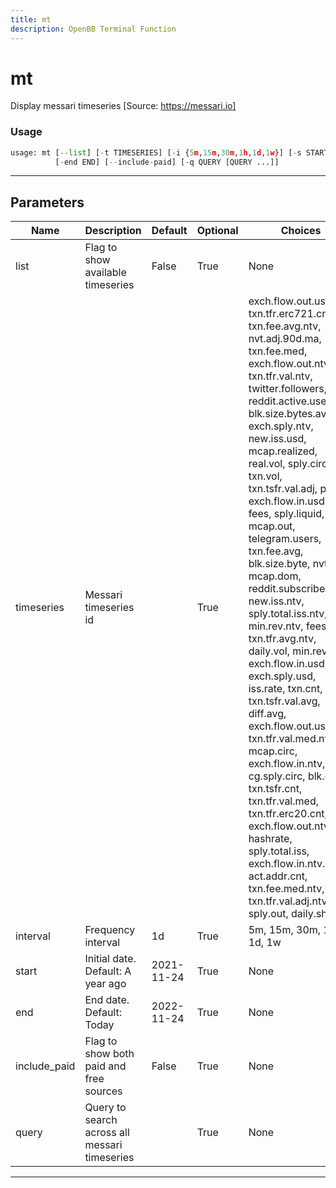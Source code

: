 ```yaml
---
title: mt
description: OpenBB Terminal Function
---
```


# mt

Display messari timeseries [Source: https://messari.io]

### Usage

```python
usage: mt [--list] [-t TIMESERIES] [-i {5m,15m,30m,1h,1d,1w}] [-s START]
          [-end END] [--include-paid] [-q QUERY [QUERY ...]]
```

---

## Parameters

| Name | Description | Default | Optional | Choices |
| ---- | ----------- | ------- | -------- | ------- |
| list | Flag to show available timeseries | False | True | None |
| timeseries | Messari timeseries id |  | True | exch.flow.out.usd.incl, txn.tfr.erc721.cnt, txn.fee.avg.ntv, nvt.adj.90d.ma, txn.fee.med, exch.flow.out.ntv, txn.tfr.val.ntv, twitter.followers, reddit.active.users, blk.size.bytes.avg, exch.sply.ntv, new.iss.usd, mcap.realized, real.vol, sply.circ, txn.vol, txn.tsfr.val.adj, price, exch.flow.in.usd.incl, fees, sply.liquid, mcap.out, telegram.users, txn.fee.avg, blk.size.byte, nvt.adj, mcap.dom, reddit.subscribers, new.iss.ntv, sply.total.iss.ntv, min.rev.ntv, fees.ntv, txn.tfr.avg.ntv, daily.vol, min.rev.usd, exch.flow.in.usd, exch.sply.usd, iss.rate, txn.cnt, txn.tsfr.val.avg, diff.avg, exch.flow.out.usd, txn.tfr.val.med.ntv, mcap.circ, exch.flow.in.ntv, cg.sply.circ, blk.cnt, txn.tsfr.cnt, txn.tfr.val.med, txn.tfr.erc20.cnt, exch.flow.out.ntv.incl, hashrate, sply.total.iss, exch.flow.in.ntv.incl, act.addr.cnt, txn.fee.med.ntv, txn.tfr.val.adj.ntv, sply.out, daily.shp |
| interval | Frequency interval | 1d | True | 5m, 15m, 30m, 1h, 1d, 1w |
| start | Initial date. Default: A year ago | 2021-11-24 | True | None |
| end | End date. Default: Today | 2022-11-24 | True | None |
| include_paid | Flag to show both paid and free sources | False | True | None |
| query | Query to search across all messari timeseries |  | True | None |

---
